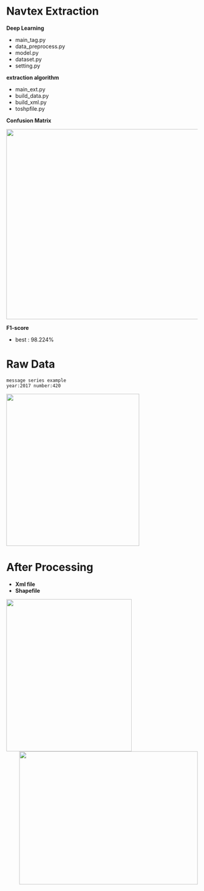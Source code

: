 # Navtex Extraction
**Deep Learning**
- main_tag.py
- data_preprocess.py
- model.py
- dataset.py
- setting.py

**extraction algorithm**
- main_ext.py
- build_data.py
- build_xml.py
- toshpfile.py


**Confusion Matrix**
<div align="left">
<img src="https://i.imgur.com/ZD3rcJn.png" width="700" height="500">
</div>

**F1-score**
- best : 98.224%


# Raw Data
```
message series example
year:2017 number:420
```
<div align="left">
<img src="https://i.imgur.com/c59hcj3.png" width="350" height="400">
</div>


# After Processing
- **Xml file**
- **Shapefile**
<div>
<img align="left" src="https://i.imgur.com/jfNg29q.png" width="330" height="400">
<img align="right" src="https://i.imgur.com/17EqiDy.png" width="470" height="350">
</div>
